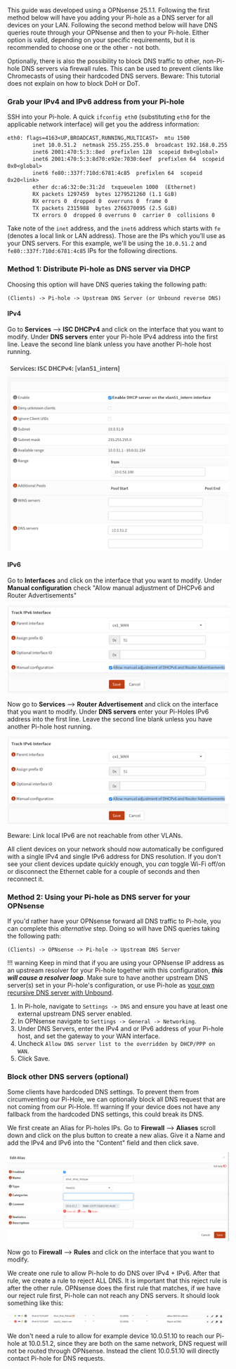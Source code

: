 This guide was developed using a OPNsense 25.1.1. Following the first method below will have you adding your Pi-hole as a DNS server for all devices on your LAN. Following the second method below will have DNS queries route through your OPNsense and then to your Pi-hole. Either option is valid, depending on your specific requirements, but it is recommended to choose one or the other - not both.

Optionally, there is also the possibility to block DNS traffic to other, non-Pi-hole DNS servers via firewall rules. This can be used to prevent clients like Chromecasts of using their hardcoded DNS servers.
Beware: This tutorial does not explain on how to block DoH or DoT.

### Grab your IPv4 and IPv6 address from your Pi-hole

SSH into your Pi-hole. A quick `ifconfig eth0` (substituting `eth0` for the applicable network interface) will get you the address information:

```
eth0: flags=4163<UP,BROADCAST,RUNNING,MULTICAST>  mtu 1500
        inet 10.0.51.2  netmask 255.255.255.0  broadcast 192.168.0.255
        inet6 2001:470:5:3::8ed  prefixlen 128  scopeid 0x0<global>
        inet6 2001:470:5:3:8d70:e92e:7030:6eef  prefixlen 64  scopeid 0x0<global>
        inet6 fe80::337f:710d:6781:4c85  prefixlen 64  scopeid 0x20<link>
        ether dc:a6:32:0e:31:2d  txqueuelen 1000  (Ethernet)
        RX packets 1297459  bytes 1279521260 (1.1 GiB)
        RX errors 0  dropped 0  overruns 0  frame 0
        TX packets 2315988  bytes 2766370095 (2.5 GiB)
        TX errors 0  dropped 0 overruns 0  carrier 0  collisions 0
```

Take note of the `inet` address, and the `inet6` address which starts with `fe` (denotes a local link or LAN address). Those are the IPs which you'll use as your DNS servers. For this example, we'll be using the `10.0.51.2` and `fe80::337f:710d:6781:4c85` IPs for the following directions.

### Method 1: Distribute Pi-hole as DNS server via DHCP

Choosing this option will have DNS queries taking the following path:

```
(Clients) -> Pi-hole -> Upstream DNS Server (or Unbound reverse DNS)
```

#### IPv4

Go to **Services** --> **ISC DHCPv4** and click on the interface that you want to modify.
Under **DNS servers** enter your Pi-hole IPv4 address into the first line.
Leave the second line blank unless you have another Pi-hole host running.

![Screenshot of OPNsense DHCPv4 Settings](../images/routers/opnsense-dhcpv4.png)

#### IPv6


Go to **Interfaces** and click on the interface that you want to modify.
Under **Manual configuration** check "Allow manual adjustment of DHCPv6 and Router Advertisements"

![Screenshot of OPNsense IPv6 manual RA Settings](../images/routers/opnsense-ipv6-manual-ra.png)

Now go to **Services** --> **Router Advertisement** and click on the interface that you want to modify.
Under **DNS servers** enter your Pi-Holes IPv6 address into the first line.
Leave the second line blank unless you have another Pi-hole host running.

![Screenshot of OPNsense IPv6 RA Settings](../images/routers/opnsense-ipv6-manual-ra.png)

Beware: Link local IPv6 are not reachable from other VLANs.


All client devices on your network should now automatically be configured with a single IPv4 and single IPv6 address for DNS resolution. If you don't see your client devices update quickly enough, you *can* toggle Wi-Fi off/on or disconnect the Ethernet cable for a couple of seconds and then reconnect it.

### Method 2: Using your Pi-hole as DNS server for your OPNsense

If you'd rather have your OPNsense forward all DNS traffic to Pi-hole, you can complete this *alternative* step.
Doing so will have DNS queries taking the following path:

```
(Clients) -> OPNsense -> Pi-hole -> Upstream DNS Server
```

!!! warning
    Keep in mind that if you are using your OPNsense IP address as an upstream resolver for your Pi-hole together with this configuration, ***this will cause a resolver loop***. Make sure to have another upstream DNS server(s) set in your Pi-hole's configuration, or use Pi-hole as [your own recursive DNS server with Unbound](https://docs.pi-hole.net/guides/dns/unbound/?h=unbound#configure-unbound).

1. In Pi-hole, navigate to `Settings -> DNS` and ensure you have at least one external upstream DNS server enabled.
2. In OPNsense navigate to `Settings -> General -> Networking`.
3. Under DNS Servers, enter the IPv4 and or IPv6 address of your Pi-hole host, and set the gateway to your WAN interface.
4. Uncheck `Allow DNS server list to the overridden by DHCP/PPP on WAN`.
5. Click Save.

### Block other DNS servers (optional)

Some clients have hardcoded DNS settings. To prevent them from circumventing our Pi-Hole, we can optionally block all DNS request that are not coming from our Pi-Hole.
!!! warning
   If your device does not have any fallback from the hardcoded DNS settings, this could break its DNS.

We first create an Alias for Pi-holes IPs.
Go to **Firewall** --> **Aliases** scroll down and click on the plus button to create a new alias.
Give it a Name and add the IPv4 and IPv6 into the "Content" field and then click save.

![Screenshot of OPNsense Aliases](../images/routers/opnsene-alias.png)

Now go to **Firewall** --> **Rules** and click on the interface that you want to modify.

We create one rule to allow Pi-hole to do DNS over IPv4 + IPv6.
After that rule, we create a rule to reject ALL DNS. It is important that this reject rule is after the other rule.
OPNsense does the first rule that matches, if we have our reject rule first, Pi-hole can not reach any DNS servers.
It should look something like this:

![Screenshot of OPNsense Firewall rules](../images/routers/opnsense-firewall-rule.png)

We don't need a rule to allow for example device 10.0.51.10 to reach our Pi-hole at 10.0.51.2, since they are both on the same network, DNS request will not be routed through OPNsense. Instead the client 10.0.51.10 will directly contact Pi-hole for DNS requests.
